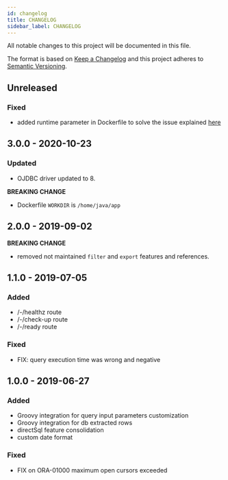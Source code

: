 ```yaml
---
id: changelog
title: CHANGELOG
sidebar_label: CHANGELOG
---
```

All notable changes to this project will be documented in this file.

The format is based on [Keep a Changelog](http://keepachangelog.com/en/1.0.0/)
and this project adheres to [Semantic Versioning](http://semver.org/spec/v2.0.0.html).

## Unreleased

### Fixed

- added runtime parameter in Dockerfile to solve the issue explained [here](https://stackoverflow.com/questions/6110395/sqlrecoverableexception-i-o-exception-connection-reset/49775784#49775784)

## 3.0.0 - 2020-10-23

### Updated

- OJDBC driver updated to 8.

**BREAKING CHANGE**

- Dockerfile `WORKDIR` is `/home/java/app`

## 2.0.0 - 2019-09-02

**BREAKING CHANGE**

- removed not maintained `filter` and `export` features and references.

## 1.1.0 - 2019-07-05
### Added
- /-/healthz route
- /-/check-up route
- /-/ready route
### Fixed
- FIX: query execution time was wrong and negative
## 1.0.0 - 2019-06-27
### Added
- Groovy integration for query input parameters customization
- Groovy integration for db extracted rows
- directSql feature consolidation
- custom date format
### Fixed
- FIX on ORA-01000 maximum open cursors exceeded
